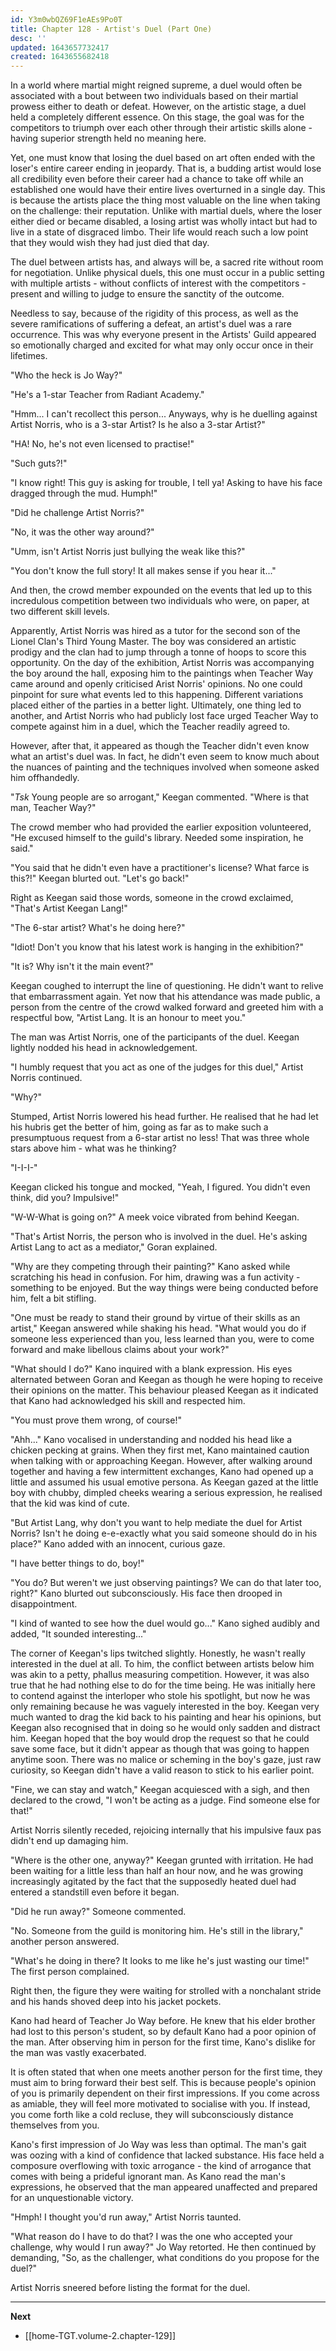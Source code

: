 ```yaml
---
id: Y3m0wbQZ69F1eAEs9Po0T
title: Chapter 128 - Artist's Duel (Part One)
desc: ''
updated: 1643657732417
created: 1643655682418
---
```


In a world where martial might reigned supreme, a duel would often be associated with a bout between two individuals based on their martial prowess either to death or defeat. However, on the artistic stage, a duel held a completely different essence. On this stage, the goal was for the competitors to triumph over each other through their artistic skills alone - having superior strength held no meaning here.

Yet, one must know that losing the duel based on art often ended with the loser's entire career ending in jeopardy. That is, a budding artist would lose all credibility even before their career had a chance to take off while an established one would have their entire lives overturned in a single day. This is because the artists place the thing most valuable on the line when taking on the challenge: their reputation. Unlike with martial duels, where the loser either died or became disabled, a losing artist was wholly intact but had to live in a state of disgraced limbo. Their life would reach such a low point that they would wish they had just died that day.

The duel between artists has, and always will be, a sacred rite without room for negotiation. Unlike physical duels, this one must occur in a public setting with multiple artists - without conflicts of interest with the competitors - present and willing to judge to ensure the sanctity of the outcome.

Needless to say, because of the rigidity of this process, as well as the severe ramifications of suffering a defeat, an artist's duel was a rare occurrence. This was why everyone present in the Artists' Guild appeared so emotionally charged and excited for what may only occur once in their lifetimes.

"Who the heck is Jo Way?"

"He's a 1-star Teacher from Radiant Academy."

"Hmm... I can't recollect this person... Anyways, why is he duelling against Artist Norris, who is a 3-star Artist? Is he also a 3-star Artist?"

"HA! No, he's not even licensed to practise!"

"Such guts?!"

"I know right! This guy is asking for trouble, I tell ya! Asking to have his face dragged through the mud. Humph!"

"Did he challenge Artist Norris?"

"No, it was the other way around?"

"Umm, isn't Artist Norris just bullying the weak like this?"

"You don't know the full story! It all makes sense if you hear it..."

And then, the crowd member expounded on the events that led up to this incredulous competition between two individuals who were, on paper, at two different skill levels.

Apparently, Artist Norris was hired as a tutor for the second son of the Lionel Clan's Third Young Master. The boy was considered an artistic prodigy and the clan had to jump through a tonne of hoops to score this opportunity. On the day of the exhibition, Artist Norris was accompanying the boy around the hall, exposing him to the paintings when Teacher Way came around and openly criticised Arist Norris' opinions. No one could pinpoint for sure what events led to this happening. Different variations placed either of the parties in a better light. Ultimately, one thing led to another, and Artist Norris who had publicly lost face urged Teacher Way to compete against him in a duel, which the Teacher readily agreed to.

However, after that, it appeared as though the Teacher didn't even know what an artist's duel was. In fact, he didn't even seem to know much about the nuances of painting and the techniques involved when someone asked him offhandedly.

"*Tsk* Young people are so arrogant," Keegan commented. "Where is that man, Teacher Way?"

The crowd member who had provided the earlier exposition volunteered, "He excused himself to the guild's library. Needed some inspiration, he said."

"You said that he didn't even have a practitioner's license? What farce is this?!" Keegan blurted out. "Let's go back!"

Right as Keegan said those words, someone in the crowd exclaimed, "That's Artist Keegan Lang!"

"The 6-star artist? What's he doing here?"

"Idiot! Don't you know that his latest work is hanging in the exhibition?"

"It is? Why isn't it the main event?"

Keegan coughed to interrupt the line of questioning. He didn't want to relive that embarrassment again. Yet now that his attendance was made public, a person from the centre of the crowd walked forward and greeted him with a respectful bow, "Artist Lang. It is an honour to meet you."

The man was Artist Norris, one of the participants of the duel. Keegan lightly nodded his head in acknowledgement.

"I humbly request that you act as one of the judges for this duel," Artist Norris continued.

"Why?"

Stumped, Artist Norris lowered his head further. He realised that he had let his hubris get the better of him, going as far as to make such a presumptuous request from a 6-star artist no less! That was three whole stars above him - what was he thinking?

"I-I-I-"

Keegan clicked his tongue and mocked, "Yeah, I figured. You didn't even think, did you? Impulsive!"

"W-W-What is going on?" A meek voice vibrated from behind Keegan.

"That's Artist Norris, the person who is involved in the duel. He's asking Artist Lang to act as a mediator," Goran explained.

"Why are they competing through their painting?" Kano asked while scratching his head in confusion. For him, drawing was a fun activity - something to be enjoyed. But the way things were being conducted before him, felt a bit stifling.

"One must be ready to stand their ground by virtue of their skills as an artist," Keegan answered while shaking his head. "What would you do if someone less experienced than you, less learned than you, were to come forward and make libellous claims about your work?"

"What should I do?" Kano inquired with a blank expression. His eyes alternated between Goran and Keegan as though he were hoping to receive their opinions on the matter. This behaviour pleased Keegan as it indicated that Kano had acknowledged his skill and respected him.

"You must prove them wrong, of course!"

"Ahh..." Kano vocalised in understanding and nodded his head like a chicken pecking at grains. When they first met, Kano maintained caution when talking with or approaching Keegan. However, after walking around together and having a few intermittent exchanges, Kano had opened up a little and assumed his usual emotive persona. As Keegan gazed at the little boy with chubby, dimpled cheeks wearing a serious expression, he realised that the kid was kind of cute.

"But Artist Lang, why don't you want to help mediate the duel for Artist Norris? Isn't he doing e-e-exactly what you said someone should do in his place?" Kano added with an innocent, curious gaze.

"I have better things to do, boy!"

"You do? But weren't we just observing paintings? We can do that later too, right?" Kano blurted out subconsciously. His face then drooped in disappointment.

"I kind of wanted to see how the duel would go..." Kano sighed audibly and added, "It sounded interesting..."

The corner of Keegan's lips twitched slightly. Honestly, he wasn't really interested in the duel at all. To him, the conflict between artists below him was akin to a petty, phallus measuring competition. However, it was also true that he had nothing else to do for the time being. He was initially here to contend against the interloper who stole his spotlight, but now he was only remaining because he was vaguely interested in the boy. Keegan very much wanted to drag the kid back to his painting and hear his opinions, but Keegan also recognised that in doing so he would only sadden and distract him. Keegan hoped that the boy would drop the request so that he could save some face, but it didn't appear as though that was going to happen anytime soon. There was no malice or scheming in the boy's gaze, just raw curiosity, so Keegan didn't have a valid reason to stick to his earlier point.

"Fine, we can stay and watch," Keegan acquiesced with a sigh, and then declared to the crowd, "I won't be acting as a judge. Find someone else for that!"

Artist Norris silently receded, rejoicing internally that his impulsive faux pas didn't end up damaging him.

"Where is the other one, anyway?" Keegan grunted with irritation. He had been waiting for a little less than half an hour now, and he was growing increasingly agitated by the fact that the supposedly heated duel had entered a standstill even before it began.

"Did he run away?" Someone commented.

"No. Someone from the guild is monitoring him. He's still in the library," another person answered.

"What's he doing in there? It looks to me like he's just wasting our time!" The first person complained.

Right then, the figure they were waiting for strolled with a nonchalant stride and his hands shoved deep into his jacket pockets.

Kano had heard of Teacher Jo Way before. He knew that his elder brother had lost to this person's student, so by default Kano had a poor opinion of the man. After observing him in person for the first time, Kano's dislike for the man was vastly exacerbated.

It is often stated that when one meets another person for the first time, they must aim to bring forward their best self. This is because people's opinion of you is primarily dependent on their first impressions. If you come across as amiable, they will feel more motivated to socialise with you. If instead, you come forth like a cold recluse, they will subconsciously distance themselves from you.

Kano's first impression of Jo Way was less than optimal. The man's gait was oozing with a kind of confidence that lacked substance. His face held a composure overflowing with toxic arrogance - the kind of arrogance that comes with being a prideful ignorant man. As Kano read the man's expressions, he observed that the man appeared unaffected and prepared for an unquestionable victory.

"Hmph! I thought you'd run away," Artist Norris taunted.

"What reason do I have to do that? I was the one who accepted your challenge, why would I run away?" Jo Way retorted. He then continued by demanding, "So, as the challenger, what conditions do you propose for the duel?"

Artist Norris sneered before listing the format for the duel.

____

**Next**
* [[home-TGT.volume-2.chapter-129]]